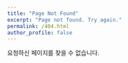```yaml
---
title: "Page Not Found"
excerpt: "Page not found. Try again."
permalink: /404.html
author_profile: false
---
```


요청하신 페이지를 찾을 수 없습니다.

